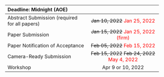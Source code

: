


| Deadline: Midnight (AOE)                      |     |
|:----------------------------------------------|:---:|
| Abstract Submission (required for all papers) | ~~Jan 10, 2022~~ <span style="color:red">Jan 25, 2022</span> |
| Paper Submission                              | ~~Jan 15, 2022~~ <span style="color:red">Jan 25, 2022 (firm)</span> |
| Paper Notification of Acceptance              | ~~Feb 05, 2022~~ <span style="color:red">Feb 15, 2022</span> |
| Camera-Ready Submission                       | ~~Feb 15, 2022~~ ~~Feb 24, 2022~~ <span style="color:red">May 4, 2022</span> |
| Workshop                                      | Apr 9 or 10, 2022 |
